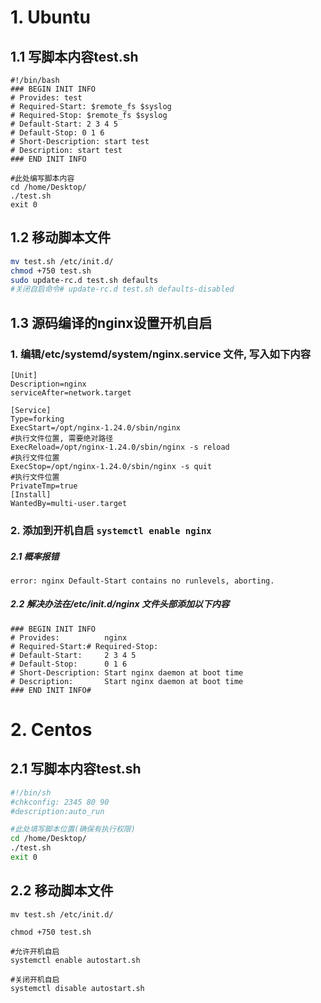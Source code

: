 
# 1. Ubuntu

## 1.1 写脚本内容test.sh

```
#!/bin/bash
### BEGIN INIT INFO
# Provides: test
# Required-Start: $remote_fs $syslog
# Required-Stop: $remote_fs $syslog
# Default-Start: 2 3 4 5
# Default-Stop: 0 1 6
# Short-Description: start test
# Description: start test
### END INIT INFO

#此处编写脚本内容
cd /home/Desktop/
./test.sh
exit 0
```

## 1.2 移动脚本文件

```bash
mv test.sh /etc/init.d/
chmod +750 test.sh
sudo update-rc.d test.sh defaults
#关闭自启命令# update-rc.d test.sh defaults-disabled
```

## 1.3 源码编译的nginx设置开机自启

### 1. 编辑/etc/systemd/system/nginx.service 文件, 写入如下内容

```
[Unit]
Description=nginx 
serviceAfter=network.target

[Service]
Type=forking
ExecStart=/opt/nginx-1.24.0/sbin/nginx
#执行文件位置, 需要绝对路径
ExecReload=/opt/nginx-1.24.0/sbin/nginx -s reload     
#执行文件位置
ExecStop=/opt/nginx-1.24.0/sbin/nginx -s quit   
#执行文件位置
PrivateTmp=true
[Install]
WantedBy=multi-user.target
```

### 2. 添加到开机自启 `systemctl enable nginx`

##### 2.1 概率报错
`error: nginx Default-Start contains no runlevels, aborting.`

##### 2.2 解决办法在/etc/init.d/nginx 文件头部添加以下内容
```
### BEGIN INIT INFO
# Provides:          nginx
# Required-Start:# Required-Stop:
# Default-Start:     2 3 4 5
# Default-Stop:      0 1 6
# Short-Description: Start nginx daemon at boot time
# Description:       Start nginx daemon at boot time
### END INIT INFO#
```


# 2. Centos

## 2.1 写脚本内容test.sh

```bash
#!/bin/sh
#chkconfig: 2345 80 90
#description:auto_run

#此处填写脚本位置(确保有执行权限)
cd /home/Desktop/
./test.sh
exit 0
```

## 2.2 移动脚本文件

```
mv test.sh /etc/init.d/

chmod +750 test.sh

#允许开机自启
systemctl enable autostart.sh

#关闭开机自启
systemctl disable autostart.sh
```